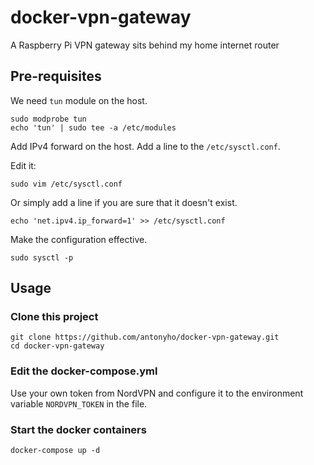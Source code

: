 # docker-vpn-gateway
A Raspberry Pi VPN gateway sits behind my home internet router


## Pre-requisites

We need `tun` module on the host.

```
sudo modprobe tun
echo 'tun' | sudo tee -a /etc/modules
```

Add IPv4 forward on the host. Add a line to the `/etc/sysctl.conf`.

Edit it:

```
sudo vim /etc/sysctl.conf
```

Or simply add a line if you are sure that it doesn't exist.

```
echo 'net.ipv4.ip_forward=1' >> /etc/sysctl.conf
```

Make the configuration effective.

```
sudo sysctl -p
```

## Usage

### Clone this project

```
git clone https://github.com/antonyho/docker-vpn-gateway.git
cd docker-vpn-gateway
```

### Edit the docker-compose.yml

Use your own token from NordVPN and configure it to the environment variable `NORDVPN_TOKEN` in the file.


### Start the docker containers

```
docker-compose up -d
```